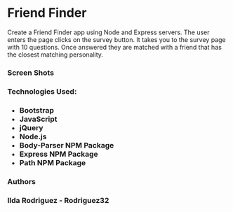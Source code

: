 # Friend Finder

<p>Create a Friend Finder app using Node and Express servers. The user enters the page clicks on the survey button. It takes you to the survey page with 10 questions. Once answered they are matched with a friend that has the closest matching personality.</p>

<h3>Screen Shots<h3>


<h3>Technologies Used: <h3>
<ul>
    <li>Bootstrap</li>
    <li>JavaScript</li>
    <li>jQuery</li>
    <li>Node.js</li>
    <li>Body-Parser NPM Package</li>
    <li>Express NPM Package</li>
    <li>Path NPM Package</li>
</ul>


<h3>Authors<h3>
<p>Ilda Rodriguez - Rodriguez32<p>

